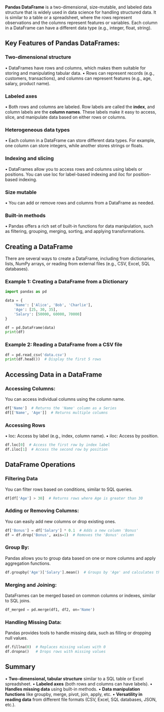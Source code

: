 **Pandas DataFrame** is a two-dimensional, size-mutable, and labeled data structure that is widely used in data science for handling structured data. It is similar to a table or a spreadsheet, where the rows represent observations and the columns represent features or variables. Each column in a DataFrame can have a different data type (e.g., integer, float, string).


## Key Features of Pandas DataFrames:
### Two-dimensional structure
• DataFrames have rows and columns, which makes them suitable for storing and manipulating tabular data.
• Rows can represent records (e.g., customers, transactions), and columns can represent features (e.g., age, salary, product name).

### Labeled axes
• Both rows and columns are labeled. Row labels are called the **index**, and column labels are the **column names**. These labels make it easy to access, slice, and manipulate data based on either rows or columns.

### Heterogeneous data types
• Each column in a DataFrame can store different data types. For example, one column can store integers, while another stores strings or floats.

### Indexing and slicing
• DataFrames allow you to access rows and columns using labels or positions. You can use loc for label-based indexing and iloc for position-based indexing.

### Size mutable
• You can add or remove rows and columns from a DataFrame as needed.

### Built-in methods
• Pandas offers a rich set of built-in functions for data manipulation, such as filtering, grouping, merging, sorting, and applying transformations.



## Creating a DataFrame
There are several ways to create a DataFrame, including from dictionaries, lists, NumPy arrays, or reading from external files (e.g., CSV, Excel, SQL databases).

### Example 1: Creating a DataFrame from a Dictionary

```python
import pandas as pd

data = {
    'Name': ['Alice', 'Bob', 'Charlie'],
    'Age': [25, 30, 35],
    'Salary': [50000, 60000, 70000]
}

df = pd.DataFrame(data)
print(df)
```

### Example 2: Reading a DataFrame from a CSV file

```python
df = pd.read_csv('data.csv')
print(df.head())  # Display the first 5 rows
```


## Accessing Data in a DataFrame

### Accessing Columns: 
You can access individual columns using the column name.
```python
df['Name']  # Returns the 'Name' column as a Series
df[['Name', 'Age']]  # Returns multiple columns
```

### Accessing Rows
• loc: Access by label (e.g., index, column name).
• iloc: Access by position.
```python
df.loc[0]  # Access the first row by index label
df.iloc[1]  # Access the second row by position
```


## DataFrame Operations
### Filtering Data
You can filter rows based on conditions, similar to SQL queries.
```python
df[df['Age'] > 30]  # Returns rows where Age is greater than 30
```

### Adding or Removing Columns:
You can easily add new columns or drop existing ones.
```python
df['Bonus'] = df['Salary'] * 0.1  # Adds a new column 'Bonus'
df = df.drop('Bonus', axis=1)  # Removes the 'Bonus' column
```

### Group By:
Pandas allows you to group data based on one or more columns and apply aggregation functions.
```python
df.groupby('Age')['Salary'].mean()  # Groups by 'Age' and calculates the mean salary
```

### Merging and Joining:
DataFrames can be merged based on common columns or indexes, similar to SQL joins.
```python
df_merged = pd.merge(df1, df2, on='Name')
```


### Handling Missing Data:
Pandas provides tools to handle missing data, such as filling or dropping null values.
```python
df.fillna(0)  # Replaces missing values with 0
df.dropna()   # Drops rows with missing values
```


## Summary
• **Two-dimensional, tabular structure** similar to a SQL table or Excel spreadsheet.
• **Labeled axes** (both rows and columns can have labels).
• **Handles missing data** using built-in methods.
• **Data manipulation functions** like groupby, merge, pivot, join, apply, etc.
• **Versatility in reading data** from different file formats (CSV, Excel, SQL databases, JSON, etc.).
